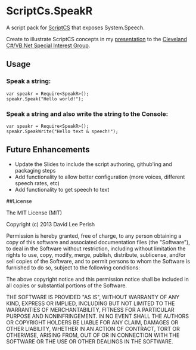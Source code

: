 ScriptCs.SpeakR
==============================

A script pack for [ScriptCS](https://github.com/scriptcs/scriptcs) that exposes System.Speech.

Create to illustrate ScriptCS concepts in my [presentation](http://www.slideshare.net/DavidLeePerish/script-cs-for-business-and-pleasure) to the [Cleveland C#/VB.Net Special Interest Group](http://www.clevelanddotnet.info/).

## Usage

### Speak a string:

	var speakr = Require<SpeakR>();
	speakr.Speak("Hello world!");

### Speak a string and also write the string to the Console:

    var speakr = Require<SpeakR>();
	speakr.SpeakWrite("Hello text & speech!");

## Future Enhancements

- Update the Slides to include the script authoring, github'ing and packaging steps
- Add functionality to allow better configuration (more voices, different speech rates, etc)
- Add functionality to get speech to text

##License

The MIT License (MIT)

Copyright (c) 2013 David Lee Perish

Permission is hereby granted, free of charge, to any person obtaining a copy
of this software and associated documentation files (the "Software"), to deal
in the Software without restriction, including without limitation the rights
to use, copy, modify, merge, publish, distribute, sublicense, and/or sell
copies of the Software, and to permit persons to whom the Software is
furnished to do so, subject to the following conditions:

The above copyright notice and this permission notice shall be included in
all copies or substantial portions of the Software.

THE SOFTWARE IS PROVIDED "AS IS", WITHOUT WARRANTY OF ANY KIND, EXPRESS OR
IMPLIED, INCLUDING BUT NOT LIMITED TO THE WARRANTIES OF MERCHANTABILITY,
FITNESS FOR A PARTICULAR PURPOSE AND NONINFRINGEMENT. IN NO EVENT SHALL THE
AUTHORS OR COPYRIGHT HOLDERS BE LIABLE FOR ANY CLAIM, DAMAGES OR OTHER
LIABILITY, WHETHER IN AN ACTION OF CONTRACT, TORT OR OTHERWISE, ARISING FROM,
OUT OF OR IN CONNECTION WITH THE SOFTWARE OR THE USE OR OTHER DEALINGS IN
THE SOFTWARE.
